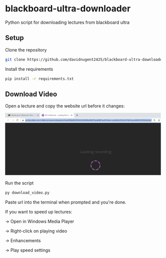 # blackboard-ultra-downloader
Python script for downloading lectures from blackboard ultra

## Setup

Clone the repository
```bash
git clone https://github.com/davidnugent2425/blackboard-ultra-downloader.git
```

Install the requirements
```bash
pip install -r requirements.txt
```

## Download Video

Open a lecture and copy the website url before it changes:

<img src="https://github.com/davidnugent2425/blackboard-ultra-downloader/blob/master/readme-images/copy_lecture_link.jpg" width="800">

Run the script
```bash
py download_video.py
```

Paste url into the terminal when prompted and you're done.

If you want to speed up lectures:

-> Open in Windows Media Player

-> Right-click on playing video

-> Enhancements

-> Play speed settings
